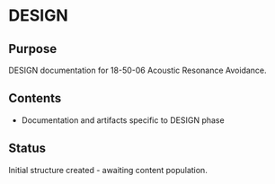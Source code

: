 # DESIGN

## Purpose
DESIGN documentation for 18-50-06 Acoustic Resonance Avoidance.

## Contents
- Documentation and artifacts specific to DESIGN phase

## Status
Initial structure created - awaiting content population.
